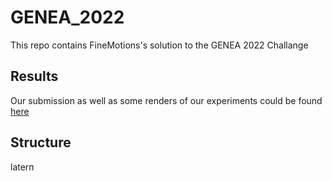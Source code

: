 # GENEA_2022
This repo contains FineMotions's solution to the GENEA 2022 Challange

## Results
Our submission as well as some renders of our experiments could be 
found [here](https://drive.google.com/drive/folders/1fMnBO2Z1iTqqfWy_gR5VFwfGHJ-ZjkQY?usp=sharing)

## Structure
laterп